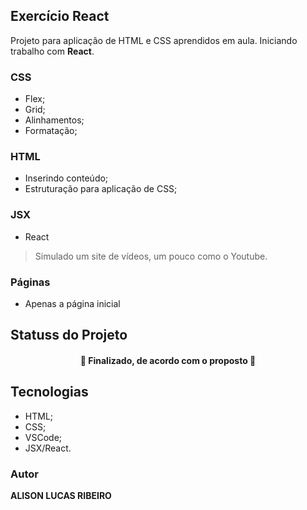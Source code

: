 ## Exercício React

Projeto para aplicação de HTML e CSS aprendidos em aula. Iniciando trabalho com **React**.

### CSS
- Flex;
- Grid;
- Alinhamentos;
- Formatação;

### HTML
- Inserindo conteúdo;
- Estruturação para aplicação de CSS;

### JSX
- React

> Simulado um site de vídeos, um pouco como o Youtube.

### Páginas
- Apenas a página inicial

## Statuss do Projeto
<h4 align="center"> 
	🚧  Finalizado, de acordo com o proposto  🚧
</h4>

## Tecnologias

- HTML;
- CSS;
- VSCode;
- JSX/React.

### Autor

**ALISON LUCAS RIBEIRO**